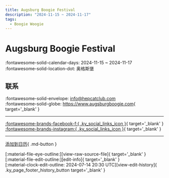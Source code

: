 ```yaml
---
title: Augsburg Boogie Festival
description: "2024-11-15 ~ 2024-11-17"
tags:
  - Boogie Woogie
---
```


# Augsburg Boogie Festival 

:fontawesome-solid-calendar-days: 2024-11-15 ~ 2024-11-17  
:fontawesome-solid-location-dot: 奥格斯堡  

## 联系

:fontawesome-solid-envelope: <info@hepcatclub.com>  
:fontawesome-solid-globe: <https://www.augsburgboogie.com>{ target='_blank' }  

---

 [:fontawesome-brands-facebook-f:{ .ky_social_links_icon }](https://www.facebook.com/deinhepcatclub){ target='_blank' } [:fontawesome-brands-instagram:{ .ky_social_links_icon }](https://instagram.com/hepcatclub){ target='_blank' }

---

[添加到日历](https://swing.news/ics/zh-Hans/2024/de_DE/augsburg-boogie-festival-2024.ics){ .md-button }

<div class="ky_page_footer" markdown>
<div class="ky_page_footer_trailing" markdown="span">
[:material-file-eye-outline:][view-raw-source-file]{ target='_blank' }
[:material-file-edit-outline:][edit-info]{ target='_blank' }
</div>
<div class="ky_page_footer_leading" markdown="span">
[:material-clock-edit-outline: 2024-07-14 20:30 UTC][view-edit-history]{ .ky_page_footer_history_button target='_blank' }
</div>
</div>

[view-raw-source-file]: https://github.com/swingdance/events/blob/main/2024/de_DE/augsburg-boogie-festival-2024.json "查看原始源文件"
[edit-info]: https://github.com/swingdance/events/issues/new?assignees=&labels=update+event&projects=&template=03-update_entity.yml&title=%5B2024%2Fde_DE%5D%20Augsburg%20Boogie%20Festival&region=de_DE&year=2024&id=augsburg-boogie-festival-2024&name=Augsburg%20Boogie%20Festival&org_id= "编辑信息"

[view-edit-history]: https://github.com/swingdance/events/commits/main/2024/de_DE/augsburg-boogie-festival-2024.json "查看编辑历史"
